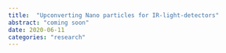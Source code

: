 ```yaml
---
title:  "Upconverting Nano particles for IR-light-detectors"
abstract: "coming soon"
date: 2020-06-11
categories: "research"
---
```


